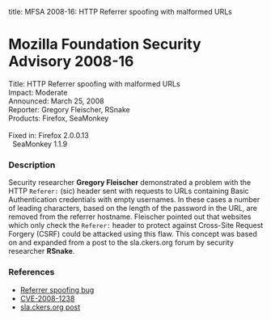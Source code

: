 title: MFSA 2008-16: HTTP Referrer spoofing with malformed URLs

<h1>Mozilla Foundation Security Advisory 2008-16</h1>

<p>
<span class="label">Title:</span>      HTTP Referrer spoofing with malformed URLs<br/>
<span class="label">Impact:</span>     Moderate<br/>
<span class="label">Announced:</span>  March 25, 2008<br/>
<span class="label">Reporter:</span>   Gregory Fleischer, RSnake<br/>
<span class="label">Products:</span>   Firefox, SeaMonkey<br/>
<br/>
<span class="label">Fixed in:</span>   Firefox 2.0.0.13<br/>
<span class="label">&#160;</span>      SeaMonkey 1.1.9<br/>
</p>


<h3>Description</h3>

<p>Security researcher <strong>Gregory Fleischer</strong> demonstrated a
problem with the HTTP <code>Referer:</code> (sic) header sent with requests
to URLs containing Basic Authentication credentials with empty usernames.
In these cases a number of leading characters, based on the length of the
password in the URL, are removed from the referrer hostname. Fleischer
pointed out that websites which only check the <code>Referer:</code> header
to protect against Cross-Site Request Forgery (CSRF) could be attacked using
this flaw. This concept was based on and expanded from a post to the
sla.ckers.org forum by security researcher <strong>RSnake</strong>.</p>

<h3>References</h3>

<ul>
  <li><a href="https://bugzilla.mozilla.org/show_bug.cgi?id=415034">Referrer spoofing bug</a></li>
  <li><a class="ex-ref" href="http://cve.mitre.org/cgi-bin/cvename.cgi?name=CVE-2008-1238">CVE-2008-1238</a></li>
  <li><a class="ex-ref" href="http://sla.ckers.org/forum/read.php?10,20033">sla.ckers.org post</a></li>
</ul>



